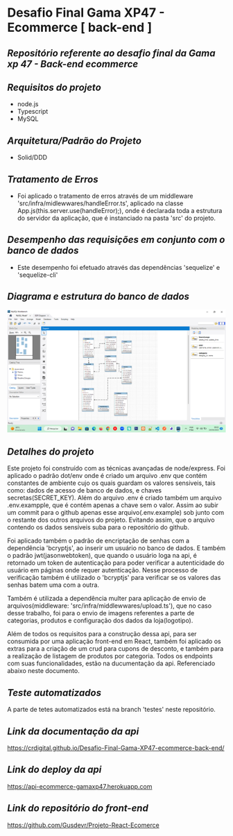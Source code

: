 # Desafio Final Gama XP47 - Ecommerce [ back-end ]
## ***Repositório referente ao desafio final da Gama xp 47 - Back-end ecommerce***


## ***Requisitos do projeto***

- node.js
- Typescript
- MySQL


## ***Arquitetura/Padrão do Projeto***

- Solid/DDD


## ***Tratamento de Erros***

- Foi aplicado o tratamento de erros através de um middleware
'src/infra/midlewwares/handleError.ts', aplicado na classe App.js(this.server.use(handleError);), onde é declarada toda a 
estrutura do servidor da aplicação, que é instanciado na pasta 'src' do projeto.  


## ***Desempenho das requisições em conjunto com o banco de dados***

- Este desempenho foi efetuado através das dependências 'sequelize' e 'sequelize-cli'


## ***Diagrama e estrutura do banco de dados***

<img src="img/diagrama_banco_de_dados.png" alt="Diagrama banco de dados ecommerce">


## ***Detalhes do projeto***

Este projeto foi construído com as técnicas avançadas de node/express.
Foi aplicado o padrão dot/env onde é criado um arquivo .env que contém constantes de ambiente
cujo os quais guardam os valores sensiveis, tais como: dados de acesso de banco de dados, e chaves secretas(SECRET_KEY).
Além do arquivo .env é criado também um arquivo .env.exampple, que é contém apenas a chave sem o valor. Assim ao
subir um commit para o github apenas esse arquivo(.env.example) sob junto com o restante dos outros arquivos do projeto.
Evitando assim, que o arquivo contendo os dados sensíveis suba para o repositório do github.

Foi aplicado também o padrão de encriptação de senhas com a dependência 'bcryptjs', ao inserir um usuário no banco de dados.
E também o padrão jwt(jasonwebtoken), que quando o usuário loga na api, é retornado um token de autenticação para poder verificar
a autenticidade do usuário em páginas onde requer autenticação. Nesse processo de verificação também é utilizado o 'bcryptjs' para verificar se os valores das senhas batem uma com a outra.

Também é utilizada a dependência multer para aplicação de envio de arquivos(middleware:  'src/infra/middlewwares/upload.ts'), que no caso desse trabalho, foi para o envio de imagens
referentes a parte de categorias, produtos e configuração dos dados da loja(logotipo).

Além de todos os requisitos para a construção dessa api, para ser consumida por uma aplicação front-end em React, também foi aplicado os extras
para a criação de um crud para cupons de desconto, e também para a realização de listagem de produtos por categoria. Todos os endpoints com suas 
funcionalidades, estão na ducumentação da api. Referenciado abaixo neste documento.

## ***Teste automatizados***

A parte de tetes automatizados está na branch 'testes' neste repositório.

## ***Link da documentação da api***

https://crdigital.github.io/Desafio-Final-Gama-XP47-ecommerce-back-end/


## ***Link do deploy da api***

https://api-ecommerce-gamaxp47.herokuapp.com


## ***Link do repositório do front-end***

https://github.com/Gusdevr/Projeto-React-Ecomerce
